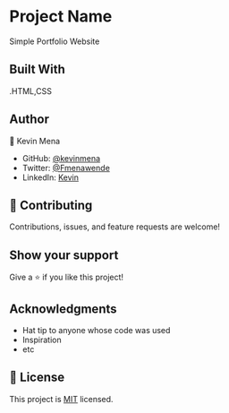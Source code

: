 # Project Name

Simple Portfolio Website


## Built With

.HTML,CSS

## Author
👤 Kevin Mena

- GitHub: [@kevinmena](https://github.com/Kevin-Mena)
- Twitter: [@Fmenawende](https://twitter.com/Fmenawende)
- LinkedIn: [Kevin](https://www.linkedin.com/in/kevin-okoth-19407119b/)

## 🤝 Contributing

Contributions, issues, and feature requests are welcome!


## Show your support

Give a ⭐️ if you like this project!

## Acknowledgments

- Hat tip to anyone whose code was used
- Inspiration
- etc

## 📝 License

This project is [MIT](./LICENSE) licensed.

